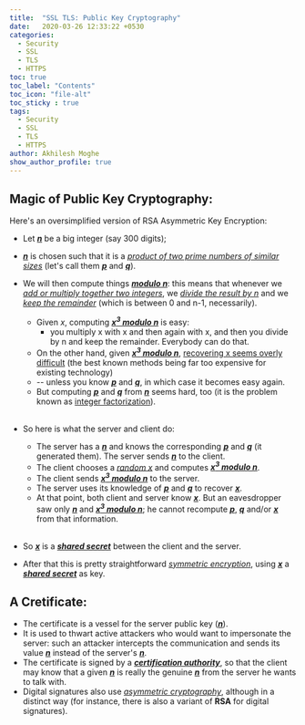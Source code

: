 ```yaml
---
title:  "SSL TLS: Public Key Cryptography"
date:   2020-03-26 12:33:22 +0530
categories:
  - Security
  - SSL
  - TLS
  - HTTPS
toc: true
toc_label: "Contents"
toc_icon: "file-alt"
toc_sticky : true
tags:
  - Security
  - SSL
  - TLS
  - HTTPS
author: Akhilesh Moghe
show_author_profile: true
---
```


## Magic of Public Key Cryptography:
Here's an oversimplified version of RSA Asymmetric Key Encryption:

* Let __*<u>n</u>*__ be a big integer (say 300 digits);
* __*<u>n</u>*__ is chosen such that it is a *<u>product of two prime numbers of similar sizes</u>* (let's call them __*<u>p</u>*__ and __*<u>q</u>*__).
* We will then compute things __*<u>modulo n</u>*__: this means that whenever we *<u>add or multiply together two integers</u>*, we *<u>divide the result by n</u>* and we *<u>keep the remainder</u>* (which is between 0 and n-1, necessarily).
  * Given *x*, computing __*<u>x<sup>3</sup> modulo n</u>*__ is easy:
    * you multiply x with x and then again with x, and then you divide by n and keep the remainder. Everybody can do that.
  * On the other hand, given __*<u>x<sup>3</sup> modulo n</u>*__, <u>recovering x seems overly difficult</u> (the best known methods being far too expensive for existing technology)
  * -- unless you know __*<u>p</u>*__ and __*<u>q</u>*__, in which case it becomes easy again.
  * But computing __*<u>p</u>*__ and __*<u>q</u>*__ from __*<u>n</u>*__ seems hard, too (it is the problem known as [integer factorization](http://en.wikipedia.org/wiki/Integer_factorization)).\
&nbsp;
  
* So here is what the server and client do:
  * The server has a __*<u>n</u>*__ and knows the corresponding __*<u>p</u>*__ and __*<u>q</u>*__ (it generated them). The server sends __*<u>n</u>*__ to the client.
  * The client chooses a *<u>random x</u>* and computes __*<u>x<sup>3</sup> modulo n</u>*__.
  * The client sends __*<u>x<sup>3</sup> modulo n</u>*__ to the server.
  * The server uses its knowledge of __*<u>p</u>*__ and __*<u>q</u>*__ to recover __*<u>x</u>*__.
  * At that point, both client and server know __*<u>x</u>*__. But an eavesdropper saw only __*<u>n</u>*__ and __*<u>x<sup>3</sup> modulo n</u>*__; he cannot recompute __*<u>p</u>*__, __*<u>q</u>*__ and/or __*<u>x</u>*__ from that information.\
&nbsp;

* So __*<u>x</u>*__ is a __*<u>shared secret</u>*__ between the client and the server.
* After that this is pretty straightforward *<u>symmetric encryption</u>*, using __*<u>x</u>*__ a __*<u>shared secret</u>*__ as key.

## A Cretificate:
* The certificate is a vessel for the server public key (__*<u>n</u>*__).
* It is used to thwart active attackers who would want to impersonate the server: such an attacker intercepts the communication and sends its value __*<u>n</u>*__ instead of the server's __*<u>n</u>*__.
* The certificate is signed by a __*<u>certification authority</u>*__, so that the client may know that a given __*<u>n</u>*__ is really the genuine __*<u>n</u>*__ from the server he wants to talk with.
* Digital signatures also use *<u>asymmetric cryptography</u>*, although in a distinct way (for instance, there is also a variant of __RSA__ for digital signatures).

